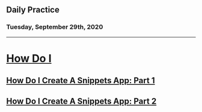 ## Daily Practice
### Tuesday, September 29th, 2020
---


# [How Do I](https://laracasts.com/series/how-do-i)


## [How Do I Create A Snippets App: Part 1](https://laracasts.com/series/how-do-i/episodes/13)



## [How Do I Create A Snippets App: Part 2](https://laracasts.com/series/how-do-i/episodes/14)
